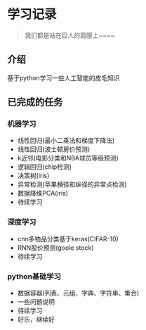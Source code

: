 # 学习记录
>我们都是站在巨人的肩膀上~~~~
## 介绍
基于python学习一些人工智能的皮毛知识

## 已完成的任务
### 机器学习
- 线性回归(最小二乘法和梯度下降法)
- 线性回归(波士顿房价预测)
- k近邻(电影分类和NBA球员等级预测)
- 逻辑回归(chip检测)
- 决策树(iris)
- 异常检测(苹果横径和纵径的异常点检测)
- 数据降维PCA(iris)
- 待续学习
### 深度学习
- cnn多物品分类基于keras(CIFAR-10)
- RNN股价预测(goole stock)
- 待续学习

### python基础学习
- 数据容器(列表、元组、字典、字符串、集合)
- 一些问题说明
- 待续学习
- 好乐，继续好



